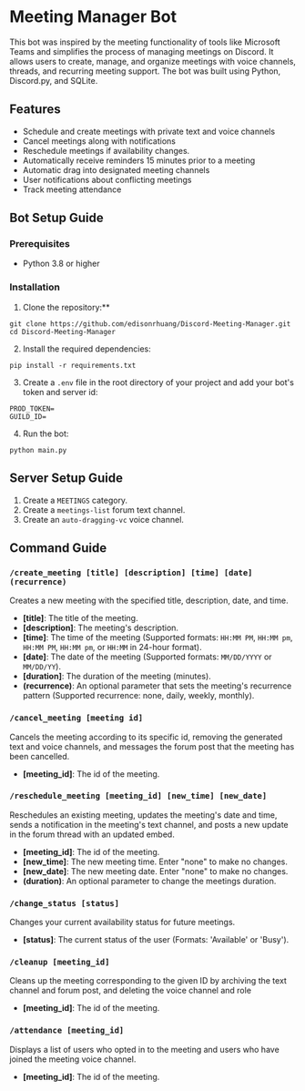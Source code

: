 ﻿# Meeting Manager Bot
This bot was inspired by the meeting functionality of tools like Microsoft Teams and simplifies the process of managing meetings on Discord. It allows users to create, manage, and organize meetings with voice channels, threads, and recurring meeting support. The bot was built using Python, Discord.py, and SQLite.

## Features
- Schedule and create meetings with private text and voice channels
- Cancel meetings along with notifications
- Reschedule meetings if availability changes.
- Automatically receive reminders 15 minutes prior to a meeting
- Automatic drag into designated meeting channels
- User notifications about conflicting meetings
- Track meeting attendance

## Bot Setup Guide
### Prerequisites
- Python 3.8 or higher

### Installation
1. Clone the repository:**
```
git clone https://github.com/edisonrhuang/Discord-Meeting-Manager.git
cd Discord-Meeting-Manager
```
2. Install the required dependencies:
```
pip install -r requirements.txt
```
3. Create a `.env` file in the root directory of your project and add your bot's token and server id:
```
PROD_TOKEN=
GUILD_ID=
```
4. Run the bot:
```
python main.py
```

## Server Setup Guide

1. Create a `MEETINGS` category.
2. Create a `meetings-list` forum text channel.
3. Create an `auto-dragging-vc` voice channel.

## Command Guide

### `/create_meeting [title] [description] [time] [date] (recurrence)`

Creates a new meeting with the specified title, description, date, and time.

- **[title]**: The title of the meeting.
- **[description]**: The meeting's description.
- **[time]**: The time of the meeting (Supported formats: `HH:MM PM`, `HH:MM pm`, `HH:MM PM`, `HH:MM pm`, or `HH:MM` in 24-hour format).
- **[date]**: The date of the meeting (Supported formats: `MM/DD/YYYY` or `MM/DD/YY`).
- **[duration]**: The duration of the meeting (minutes).
- **(recurrence)**: An optional parameter that sets the meeting's recurrence pattern (Supported recurrence: none, daily, weekly, monthly).

### `/cancel_meeting [meeting id]`

Cancels the meeting according to its specific id, removing the generated text and voice channels, and messages the forum post that the meeting has been cancelled.

- **[meeting_id]**: The id of the meeting.

### `/reschedule_meeting [meeting_id] [new_time] [new_date]`

Reschedules an existing meeting, updates the meeting's date and time, sends a notification in the meeting's text channel, and posts a new update in the forum thread with an updated embed.

- **[meeting_id]**: The id of the meeting.
- **[new_time]**: The new meeting time. Enter "none" to make no changes.
- **[new_date]**: The new meeting date. Enter "none" to make no changes.
- **(duration)**: An optional parameter to change the meetings duration.

### `/change_status [status]`

Changes your current availability status for future meetings.

- **[status]**: The current status of the user (Formats: 'Available' or 'Busy').

### `/cleanup [meeting_id]`

Cleans up the meeting corresponding to the given ID by archiving the text channel and forum post, and deleting the voice channel and role

- **[meeting_id]**: The id of the meeting.

### `/attendance [meeting_id]`

Displays a list of users who opted in to the meeting and users who have joined the meeting voice channel.

- **[meeting_id]**: The id of the meeting.